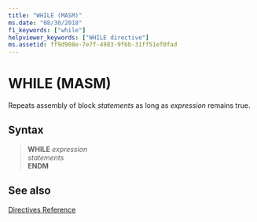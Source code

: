 ```yaml
---
title: "WHILE (MASM)"
ms.date: "08/30/2018"
f1_keywords: ["while"]
helpviewer_keywords: ["WHILE directive"]
ms.assetid: ff9d908e-7e7f-4983-9f6b-31ff51ef0fad
---
```

# WHILE (MASM)

Repeats assembly of block *statements* as long as *expression* remains true.

## Syntax

> **WHILE** *expression*<br/>
> *statements*<br/>
> **ENDM**

## See also

[Directives Reference](../../assembler/masm/directives-reference.md)<br/>